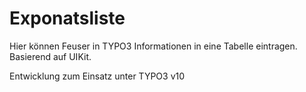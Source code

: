 # Exponatsliste
Hier können Feuser in TYPO3 Informationen in eine Tabelle eintragen.<br>
Basierend auf UIKit.

Entwicklung zum Einsatz unter TYPO3 v10
